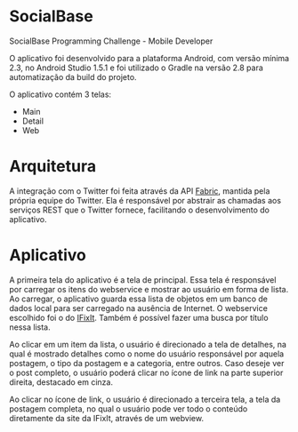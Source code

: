 # SocialBase
SocialBase Programming Challenge - Mobile Developer

O aplicativo foi desenvolvido para a plataforma Android, com versão mínima 2.3, no Android Studio 1.5.1 e foi utilizado o Gradle na versão 2.8 para automatização da build do projeto.

O aplicativo contém 3 telas:
- Main
- Detail
- Web

# Arquitetura
A integração com o Twitter foi feita através da API <a href="https://get.fabric.io/">Fabric</a>, mantida pela própria equipe do Twitter. Ela é responsável por abstrair as chamadas aos serviços REST que o Twitter fornece, facilitando o desenvolvimento do aplicativo.


# Aplicativo
A primeira tela do aplicativo é a tela de principal. Essa tela é responsável por carregar os itens do webservice e mostrar ao usuário em forma de lista. Ao carregar, o aplicativo guarda essa lista de objetos em um banco de dados local para ser carregado na ausência de Internet. O webservice escolhido foi o do <a href="https://https://www.ifixit.com/api/2.0/guides/">IFixIt</a>. Também é possível fazer uma busca por título nessa lista.

Ao clicar em um item da lista, o usuário é direcionado a tela de detalhes, na qual é mostrado detalhes como o nome do usuário responsável por aquela postagem, o tipo da postagem e a categoria, entre outros. Caso deseje ver o post completo, o usuário poderá clicar no ícone de link na parte superior direita, destacado em cinza.

Ao clicar no ícone de link, o usuário é direcionado a terceira tela, a tela da postagem completa, no qual o usuário pode ver todo o conteúdo diretamente da site da IFixIt, através de um webview.
